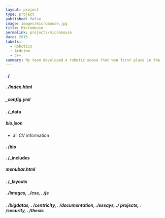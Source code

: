 ```yaml
---
layout: project
type: project
published: false
image: images/micromouse.jpg
title: Micromouse
permalink: projects/micromouse
date: 2015
labels:
  - Robotics
  - Arduino
  - C++
summary: My team developed a robotic mouse that won first place in the 2015 UH Micromouse competition.
---
```


#### . /
##### . /index.html
##### _config.yml

#### . /_data
##### bio.json
 * all CV information

#### . /bio

#### . /_includes
##### menubar.html

#### . /_layouts


##### . /images, . /css, . /js

##### . /bigdatas, . /centricity, . /documentation, ./essays, ./ projects, . /security, . /thesis